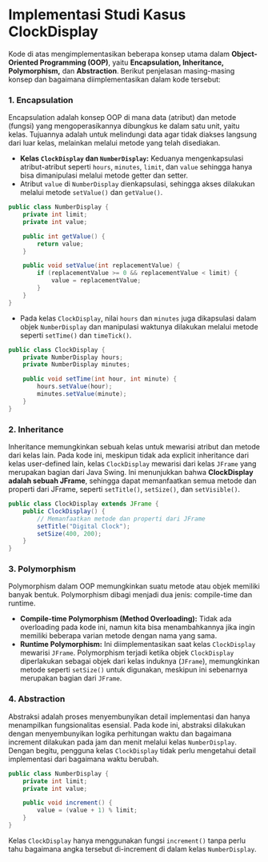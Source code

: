 # Implementasi Studi Kasus ClockDisplay


Kode di atas mengimplementasikan beberapa konsep utama dalam **Object-Oriented Programming (OOP)**, yaitu **Encapsulation, Inheritance, Polymorphism,** dan **Abstraction**. Berikut penjelasan masing-masing konsep dan bagaimana diimplementasikan dalam kode tersebut:

### 1. **Encapsulation**
   Encapsulation adalah konsep OOP di mana data (atribut) dan metode (fungsi) yang mengoperasikannya dibungkus ke dalam satu unit, yaitu kelas. Tujuannya adalah untuk melindungi data agar tidak diakses langsung dari luar kelas, melainkan melalui metode yang telah disediakan.

   - **Kelas `ClockDisplay` dan `NumberDisplay`:** Keduanya mengenkapsulasi atribut-atribut seperti `hours`, `minutes`, `limit`, dan `value` sehingga hanya bisa dimanipulasi melalui metode getter dan setter.
   - Atribut `value` di `NumberDisplay` dienkapsulasi, sehingga akses dilakukan melalui metode `setValue()` dan `getValue()`.

   ```java
   public class NumberDisplay {
       private int limit;
       private int value;

       public int getValue() {
           return value;
       }

       public void setValue(int replacementValue) {
           if (replacementValue >= 0 && replacementValue < limit) {
               value = replacementValue;
           }
       }
   }
   ```

   - Pada kelas `ClockDisplay`, nilai `hours` dan `minutes` juga dikapsulasi dalam objek `NumberDisplay` dan manipulasi waktunya dilakukan melalui metode seperti `setTime()` dan `timeTick()`.

   ```java
   public class ClockDisplay {
       private NumberDisplay hours;
       private NumberDisplay minutes;

       public void setTime(int hour, int minute) {
           hours.setValue(hour);
           minutes.setValue(minute);
       }
   }
   ```

### 2. **Inheritance**
   Inheritance memungkinkan sebuah kelas untuk mewarisi atribut dan metode dari kelas lain. Pada kode ini, meskipun tidak ada explicit inheritance dari kelas user-defined lain, kelas `ClockDisplay` mewarisi dari kelas `JFrame` yang merupakan bagian dari Java Swing. Ini menunjukkan bahwa **ClockDisplay adalah sebuah JFrame**, sehingga dapat memanfaatkan semua metode dan properti dari JFrame, seperti `setTitle()`, `setSize()`, dan `setVisible()`.

   ```java
   public class ClockDisplay extends JFrame {
       public ClockDisplay() {
           // Memanfaatkan metode dan properti dari JFrame
           setTitle("Digital Clock");
           setSize(400, 200);
       }
   }
   ```

### 3. **Polymorphism**
   Polymorphism dalam OOP memungkinkan suatu metode atau objek memiliki banyak bentuk. Polymorphism dibagi menjadi dua jenis: compile-time dan runtime.

   - **Compile-time Polymorphism (Method Overloading):** Tidak ada overloading pada kode ini, namun kita bisa menambahkannya jika ingin memiliki beberapa varian metode dengan nama yang sama.
   - **Runtime Polymorphism:** Ini diimplementasikan saat kelas `ClockDisplay` mewarisi `JFrame`. Polymorphism terjadi ketika objek `ClockDisplay` diperlakukan sebagai objek dari kelas induknya (`JFrame`), memungkinkan metode seperti `setSize()` untuk digunakan, meskipun ini sebenarnya merupakan bagian dari `JFrame`.

### 4. **Abstraction**
   Abstraksi adalah proses menyembunyikan detail implementasi dan hanya menampilkan fungsionalitas esensial. Pada kode ini, abstraksi dilakukan dengan menyembunyikan logika perhitungan waktu dan bagaimana increment dilakukan pada jam dan menit melalui kelas `NumberDisplay`. Dengan begitu, pengguna kelas `ClockDisplay` tidak perlu mengetahui detail implementasi dari bagaimana waktu berubah.

   ```java
   public class NumberDisplay {
       private int limit;
       private int value;

       public void increment() {
           value = (value + 1) % limit;
       }
   }
   ```

   Kelas `ClockDisplay` hanya menggunakan fungsi `increment()` tanpa perlu tahu bagaimana angka tersebut di-increment di dalam kelas `NumberDisplay`.
